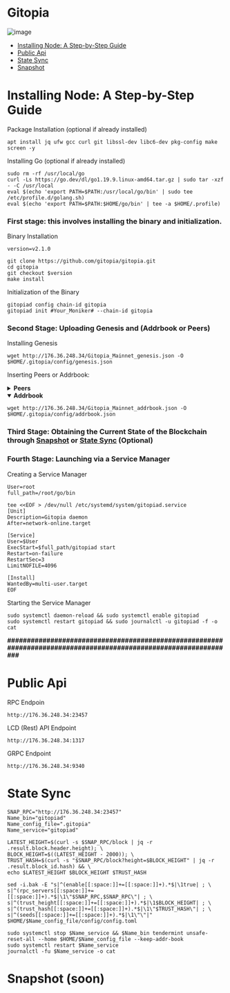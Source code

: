 # Gitopia



![image](https://github.com/ToTheMars2/Gitopia_Contributions/assets/109024799/08fbee82-aec0-41dc-a46e-6d54ad04777a)

* [Installing Node: A Step-by-Step Guide](https://github.com/ToTheMars2/Gitopia_Contributions/blob/main/README.md#installing-node-a-step-by-step-guide)
* [Public Api](https://github.com/ToTheMars2/Gitopia_Contributions/blob/main/README.md#public-api)
* [State Sync](https://github.com/ToTheMars2/Gitopia_Contributions/blob/main/README.md#state-sync)
* [Snapshot](https://github.com/ToTheMars2/Gitopia_Contributions/blob/main/README.md#snapshot)

# Installing Node: A Step-by-Step Guide

Package Installation (optional if already installed)
```
apt install jq ufw gcc curl git libssl-dev libc6-dev pkg-config make screen -y
```

Installing Go (optional if already installed)
```
sudo rm -rf /usr/local/go
curl -Ls https://go.dev/dl/go1.19.9.linux-amd64.tar.gz | sudo tar -xzf - -C /usr/local
eval $(echo 'export PATH=$PATH:/usr/local/go/bin' | sudo tee /etc/profile.d/golang.sh)
eval $(echo 'export PATH=$PATH:$HOME/go/bin' | tee -a $HOME/.profile)
```
### First stage: this involves installing the binary and initialization.

Binary Installation
```
version=v2.1.0

git clone https://github.com/gitopia/gitopia.git
cd gitopia
git checkout $version
make install

```
Initialization of the Binary
```
gitopiad config chain-id gitopia
gitopiad init #Your_Moniker# --chain-id gitopia
```


### Second Stage: Uploading Genesis and (Addrbook or Peers)
Installing Genesis
```
wget http://176.36.248.34/Gitopia_Mainnet_genesis.json -O $HOME/.gitopia/config/genesis.json
```

Inserting Peers or Addrbook:
<details>
<summary><b>Peers</b></summary>
  
```
peers="4cf66531681c92f15c95c25bd1bff524f9dca35e@65.109.154.181:26656,b2f764694d52e09793d68259d584ece0c194b6fe@65.108.229.93:26656,082e95b5d5351e68dcfb24dff802f9064cfd5a4c@65.109.92.241:51056,a94aec7233f9fec2b2de4b5c9dab6ad979820b3d@65.109.104.118:60756,a0ebd1e5845148c47451452047c7c99621da195e@65.109.96.93:60556,4adfa5889675e1e91ea4459e15ff4a0ba53e7828@65.108.224.156:19656,12f6b84a23b054a6591c647c2a4456c40af65cce@5.9.147.22:24657,88497ab3bbbcc1e8545771f45020e738bcce590f@95.165.89.222:24136,abca18ed112719b4f0a23932797dba2733f0fd44@23.88.5.169:25656,976d95adec7f0d7fda4464df019fa538fa0bb4ce@144.76.97.251:44656,ffd761a9e0d86609de6dae5935f99451694051a9@34.28.130.17:26656,5b2df98ad73a0a81a5bd31da4489a9236a7d7a99@65.21.91.160:26867,712dd67b7abe08577d394e90a4930492c8f7d2ee@65.108.124.219:41656"

sed -i.bak -e  "s/^persistent_peers *=.*/persistent_peers = \"$peers\"/" $HOME/.gitopia/config/config.toml

```
</details>

<details open>
<summary><b>Addrbook</b></summary>
  
```
wget http://176.36.248.34/Gitopia_Mainnet_addrbook.json -O $HOME/.gitopia/config/addrbook.json

```
</details>

### Third Stage: Obtaining the Current State of the Blockchain through [Snapshot](https://github.com/ToTheMars2/Gitopia_Contributions/blob/main/README.md#snapshot) or [State Sync](https://github.com/ToTheMars2/Gitopia_Contributions/blob/main/README.md#state-sync) (Optional)


### Fourth Stage: Launching via a Service Manager
Creating a Service Manager
```
User=root
full_path=/root/go/bin

tee <<EOF > /dev/null /etc/systemd/system/gitopiad.service
[Unit]
Description=Gitopia daemon
After=network-online.target

[Service]
User=$User
ExecStart=$full_path/gitopiad start
Restart=on-failure
RestartSec=3
LimitNOFILE=4096

[Install]
WantedBy=multi-user.target
EOF
```

Starting the Service Manager
```
sudo systemctl daemon-reload && sudo systemctl enable gitopiad
sudo systemctl restart gitopiad && sudo journalctl -u gitopiad -f -o cat
```

**#################################################################################################################**

# Public Api

RPC Endpoin
```
http://176.36.248.34:23457
```

LCD (Rest) API Endpoint
```
http://176.36.248.34:1317
```
GRPC Endpoint
```
http://176.36.248.34:9340
```

# State Sync
```
SNAP_RPC="http://176.36.248.34:23457"
Name_bin="gitopiad"
Name_config_file=".gitopia"
Name_service="gitopiad"

LATEST_HEIGHT=$(curl -s $SNAP_RPC/block | jq -r .result.block.header.height); \
BLOCK_HEIGHT=$((LATEST_HEIGHT - 2000)); \
TRUST_HASH=$(curl -s "$SNAP_RPC/block?height=$BLOCK_HEIGHT" | jq -r .result.block_id.hash) && \
echo $LATEST_HEIGHT $BLOCK_HEIGHT $TRUST_HASH

sed -i.bak -E "s|^(enable[[:space:]]+=[[:space:]]+).*$|\1true| ; \
s|^(rpc_servers[[:space:]]+=[[:space:]]+).*$|\1\"$SNAP_RPC,$SNAP_RPC\"| ; \
s|^(trust_height[[:space:]]+=[[:space:]]+).*$|\1$BLOCK_HEIGHT| ; \
s|^(trust_hash[[:space:]]+=[[:space:]]+).*$|\1\"$TRUST_HASH\"| ; \
s|^(seeds[[:space:]]+=[[:space:]]+).*$|\1\"\"|" $HOME/$Name_config_file/config/config.toml
```

```
sudo systemctl stop $Name_service && $Name_bin tendermint unsafe-reset-all --home $HOME/$Name_config_file --keep-addr-book
sudo systemctl restart $Name_service
journalctl -fu $Name_service -o cat
```

# Snapshot (soon)
